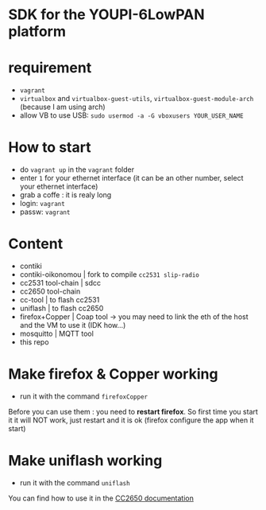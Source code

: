 # SDK for the YOUPI-6LowPAN platform

# requirement

* `vagrant`
* `virtualbox` and `virtualbox-guest-utils`, `virtualbox-guest-module-arch` (because I am using arch)
* allow VB to use USB: `sudo usermod -a -G vboxusers YOUR_USER_NAME`

# How to start

* do `vagrant up` in the `vagrant` folder
* enter `1` for your ethernet interface (it can be an other number, select your ethernet interface)
* grab a coffe : it is realy long
* login: `vagrant`
* passw: `vagrant`

# Content

* contiki
* contiki-oikonomou | fork to compile `cc2531 slip-radio`
* cc2531 tool-chain | sdcc
* cc2650 tool-chain
* cc-tool           | to flash cc2531
* uniflash          | to flash cc2650
* firefox+Copper    | Coap tool → you may need to link the eth of the host and the VM to use it (IDK how...)
* mosquitto         | MQTT tool
* this repo

# Make firefox & Copper working

* run it with the command `firefoxCopper`

Before you can use them : you need to **restart firefox**. So first time you start it it will NOT work, just restart and it is ok (firefox configure the app when it start)

# Make uniflash working

* run it with the command `uniflash`

You can find how to use it in the [CC2650 documentation](../docs/CC2650)
